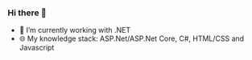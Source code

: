 ### Hi there 👋
- 🔭 I’m currently working with .NET
- 🌐 My knowledge stack: ASP.Net/ASP.Net Core, C#, HTML/CSS and Javascript
<!--
**ArtuoS/ArtuoS** is a ✨ _special_ ✨ repository because its `README.md` (this file) appears on your GitHub profile.

Here are some ideas to get you started:

- 🔭 I’m currently working with .NET
- 🌱 I’m currently learning React and clean code in C#
-->
